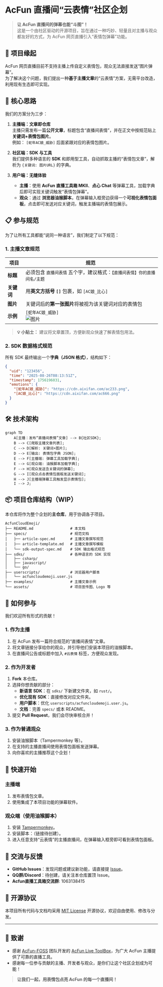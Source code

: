 # AcFun 直播间“云表情”社区企划

> **让 AcFun 直播间的弹幕也能“斗图”！**  
> 这是一个由社区驱动的开源项目，旨在通过一种巧妙、轻量且对主播与观众都友好的方式，为 AcFun 网页直播引入“表情包弹幕”功能。

## 📌 项目缘起

AcFun 网页直播目前不支持主播上传自定义表情包，观众无法直接发送“图片弹幕”。  
为了解决这个问题，我们提出一种**基于主播文章**的“云表情”方案，无需平台改造，利用现有生态即可实现。

## 🎯 核心思路

我们的方案分为三步：

1.  **主播端：文章即仓库**  
    主播只需发布一篇**公开文章**，标题包含“直播间表情”，并在正文中按规范贴上**关键词+表情包图片**。  
    例如： `[蛇年AC娘_威胁]` 后面紧跟对应的表情包图片。

2.  **社区端：SDK 与工具**  
    我们提供多种语言的 **SDK** 和即用型工具，自动抓取主播的“表情包文章”，解析为 `{关键词: 图片URL}` 的字典。

3.  **用户端：无缝体验**  
    *   **主播**：使用 **AcFun 直播工具箱 MKII**、**点心 Chat** 等弹幕工具，加载字典后即可实现关键词触发“表情包弹幕”。
    *   **观众**：通过 **浏览器油猴脚本**，在弹幕输入框旁边获得一个**可视化表情包面板**，点击即可发送对应关键词，触发主播端的表情包展示。

## 📋 参与规范

为了让所有工具都能“说同一种语言”，我们制定了以下规范：

### 1. 主播文章规范

| 项目 | 规范 |
|------|------|
| **标题** | 必须包含 `直播间表情` 五个字，建议格式：`【直播间表情】你的直播间名/主题` |
| **关键词** | 用**英文方括号 `[]`** 包裹，如 `[AC娘_比心]` |
| **图片** | 关键词后的**第一张图片**将被视为该关键词对应的表情包 |
| **示例** | `[蛇年AC娘_威胁]`<br>![图片](https://imgs.aixifan.com/newUpload/10845128_59c608a89e6940878023087e5182cd6e.gif) |

> **💡 小贴士：** 建议将文章置顶，方便新观众快速了解表情包用法。

### 2. SDK 数据格式规范

所有 SDK 最终输出一个**字典（JSON 格式）**，结构如下：

```json
{
  "uid": "123456",
  "time": "2025-08-26T08:13:51Z",
  "timestamp": 1756196031,
  "emotions": {
    "[蛇年AC娘_威胁]": "https://cdn.aixifan.com/ac233.png",
    "[AC娘_比心]": "https://cdn.aixifan.com/ac666.png"
  }
}
```

## 🛠️ 技术架构

```mermaid
graph TD
    A[主播：发布“直播间表情”文章] --> B{社区SDK};
    B --> C[爬取主播文章列表];
    C --> D[解析: 关键词+图片];
    D --> E[输出: 表情包字典 JSON];
    E --> F[主播端: 弹幕工具加载字典];
    E --> G[观众端: 油猴脚本加载字典];
    F --> H[观众发送含关键词的弹幕];
    G --> I[观众点击表情包面板发送关键词];
    H --> J[主播端弹幕工具触发显示表情包];
    I --> J;
```

## 📦 项目仓库结构（WIP）

本仓库将作为整个企划的**主仓库**，用于协调各子项目。

```
AcfunCloudEmoji/
├── README.md                 # 本文档
├── specs/                    # 规范文档
│   ├── article-spec.md       # 主播文章撰写规范
│   ├── article-template.md   # 主播文章撰写模板
│   └── sdk-output-spec.md    # SDK 输出格式规范
├── sdks/                     # 各种语言的 SDK 实现
│   ├── csharp/
│   ├── javascript/
│   └── go/
├── userscripts/              # 浏览器用户脚本
│   └── acfuncloudemoji.user.js
├── examples/                 # 主播文章示例
└── assets/                   # 项目宣传图、Logo 等
```

## 🤝 如何参与

我们欢迎所有形式的贡献！

### 1. 作为主播
1.  在 AcFun 发布一篇符合规范的“直播间表情”文章。
2.  将文章链接分享给你的观众，并引导他们安装本项目的油猴脚本。
3.  在直播间公告或标题中加入 `#云表情` 标签，方便观众发现。

### 2. 作为开发者
1.  **Fork** 本仓库。
2.  选择你想贡献的部分：
    *   **新语言 SDK**：在 `sdks/` 下新建文件夹，如 `rust/`。
    *   **优化现有 SDK**：直接修改对应文件夹。
    *   **用户脚本**：优化 `userscripts/acfuncloudemoji.user.js`。
    *   **文档**：完善 `specs/` 或本 README。
3.  提交 **Pull Request**，我们会尽快审核合并！

### 3. 作为普通观众
1.  安装油猴脚本（Tampermonkey 等）。
2.  在支持的主播直播间使用表情包面板发送弹幕。
3.  向你喜欢的主播推荐这个企划！

## 🚀 快速开始

### 主播端
1. 发布表情包文章。
2. 使用集成了本项目功能的弹幕软件。

### 观众端（使用油猴脚本）
1.  安装 [Tampermonkey](https://www.tampermonkey.net/)。
2.  安装脚本：（链接待创建）。
3.  进入任意支持“云表情”的主播直播间，在弹幕输入框旁即可看到表情包面板。

## 📢 交流与反馈
*   **GitHub Issues**：发现问题或建议新功能，请直接提 [Issue](https://github.com/MiegoLive/AcfunCloudEmoji/issues)。
*   **QQ群/Discord**：待创建，请关注本仓库置顶 Issue。
*   **Acfun直播工具箱交流群**: 1063138415

## 📄 开源协议
本项目所有代码与文档均采用 [MIT License](LICENSE) 开源协议，欢迎自由使用、修改与分发。

---

## 🙏 致谢
*   感谢 [AcFun-FOSS](https://github.com/ACFUN-FOSS) 团队开发的 [AcFun Live ToolBox](https://github.com/ACFUN-FOSS/acfun-live-toolbox-MKII)，为广大 AcFun 主播提供了可靠的直播工具。
*   感谢每一位参与贡献的主播、开发者与观众，是你们让这个社区企划成为可能！

> **让我们一起，用表情包点亮 AcFun 的每一个直播间！**
